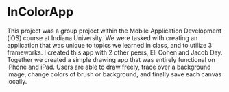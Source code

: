 # InColorApp

This project was a group project within the Mobile Application Development (iOS) course at Indiana University. We were tasked with creating an application that was unique to topics we learned in class, and to utilize 3 frameworks.
I created this app with 2 other peers, Eli Cohen and Jacob Day. Together we created a simple drawing app that was entirely functional on iPhone and iPad. Users are able to draw freely, trace over a background image, change colors of brush or background, and finally save each canvas locally.
